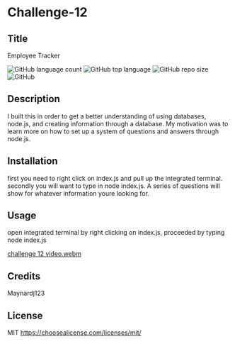 # Challenge-12


  ## Title
 Employee Tracker

![GitHub language count](https://img.shields.io/github/languages/count/Maynardj123/Challenge-12?style=flat-square)
![GitHub top language](https://img.shields.io/github/languages/top/Maynardj123/Challenge-12?color=green&style=flat-square)
![GitHub repo size](https://img.shields.io/github/repo-size/Maynardj123/Challenge-12?color=yellow&style=flat-square)
![GitHub](https://img.shields.io/github/license/Maynardj123/Challenge-12?color=orange&style=flat-square)

  ## Description
  I built this in order to get a better understanding of using databases, node.js, and creating information through a database. My motivation was to learn more on how to set up a system of questions and answers through node.js. 



  ## Installation
  first you need to right click on index.js and pull up the integrated terminal. secondly you will want to type in node index.js. A series of questions will show for whatever information youre looking for.


  ## Usage
  open integrated terminal by right clicking on index.js, proceeded by typing node index.js

[challenge 12 video.webm](https://user-images.githubusercontent.com/120345723/220534087-8eaf9401-a0fe-40c9-bc53-67164b06c99b.webm)


  ## Credits
  Maynardj123


  ## License
  MIT
  https://choosealicense.com/licenses/mit/



